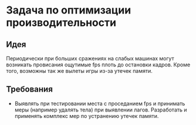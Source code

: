 # Задача по оптимизации производительности

## Идея

Периодически при больших сражениях на слабых машинах могут возникать провисания ощутимые fps плоть до остановки кадров. Кроме того, возможны так же вылеты игры из-за утечек памяти.

## Требования

* Выявлять при тестировании места с проседанием fps и принимать меры (например удалять тела) при выявлении лагов. Разработать и применять комплекс мер по устранению утечек памяти.
